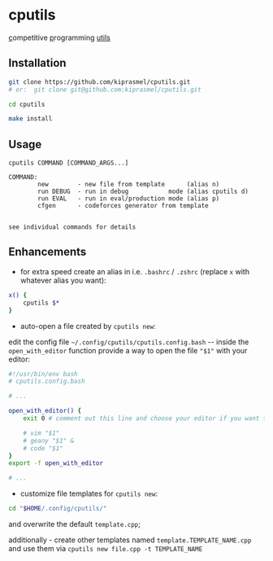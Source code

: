 # cputils

<!-- CLI utilities for competitive programmers -->
<u>c</u>ompetitive <u>p</u>rogramming <u>utils</u>

## Installation

```sh
git clone https://github.com/kiprasmel/cputils.git
# or:  git clone git@github.com:kiprasmel/cputils.git

cd cputils

make install
```

## Usage

```console
cputils COMMAND [COMMAND_ARGS...]

COMMAND:
        new        - new file from template      (alias n)
        run DEBUG  - run in debug           mode (alias cputils d)
        run EVAL   - run in eval/production mode (alias p)
        cfgen      - codeforces generator from template
	

see individual commands for details

```

## Enhancements

- for extra speed create an alias in i.e. `.bashrc` / `.zshrc` (replace `x` with whatever alias you want):

```sh
x() {
	cputils $*
}
```

- auto-open a file created by `cputils new`:

edit the config file `~/.config/cputils/cputils.config.bash` -- inside the `open_with_editor` function provide a way to open the file `"$1"` with your editor:

```sh
#!/usr/bin/env bash
# cputils.config.bash

# ...

open_with_editor() {
	exit 0 # comment out this line and choose your editor if you want to

	# vim "$1"
	# geany "$1" &
	# code "$1"
}
export -f open_with_editor

# ...
```

- customize file templates for `cputils new`:

```sh
cd "$HOME/.config/cputils/"
```

and overwrite the default `template.cpp`;

additionally - create other templates named `template.TEMPLATE_NAME.cpp` and use them via `cputils new file.cpp -t TEMPLATE_NAME`

